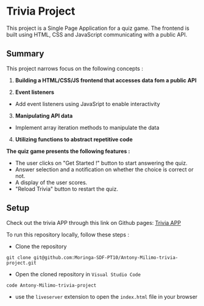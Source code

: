 # Trivia Project
This project is a Single Page Application for a quiz game. The frontend is built using HTML, CSS and JavaScript communicating with a public API.

## Summary
This project narrows focus on the following concepts :

1. **Building a HTML/CSS/JS frontend that accesses data fom a public API**

2. **Event listeners**
 - Add event listeners using JavaSript to enable interactivity

3. **Manipulating API data**
 - Implement array iteration methods to manipulate the data

4. **Utilizing functions to abstract repetitive code**

**The quiz game presents the following features :**
- The user clicks on "Get Started !" button to start answering the quiz.
- Answer selection and a notification on whether the choice is correct or not.
- A display of the user scores.
- "Reload Trivia" button to restart the quiz.


## Setup

Check out the trivia APP through this link on Github pages: [Trivia APP](https://moringa-sdf-pt10.github.io/Antony-Milimo-trivia-project/)

To run this repository locally, follow these steps : 
 
- Clone the repository

```shell
git clone git@github.com:Moringa-SDF-PT10/Antony-Milimo-trivia-project.git
```

- Open the cloned repository in `Visual Studio Code`

```shell
code Antony-Milimo-trivia-project
```
- use the `liveserver` extension to open the ```index.html``` file in your browser


